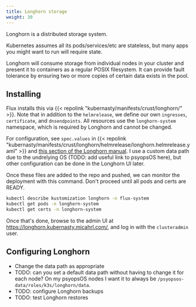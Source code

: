 ```yaml
---
title: Longhorn storage
weight: 30
---
```


Longhorn is a distributed storage system.

Kubernetes assumes all its pods/services/etc are stateless,
but many apps you might want to run will require state.

Longhorn will consume storage from individual nodes in your cluster
and present it to containers as a regular POSIX filesystem.
It can provide fault tolerance by ensuring two or more copies of certain data exists in the pool.

## Installing

Flux installs this via
{{< repolink "kubernasty/manifests/crust/longhorn/" >}}.
Note that in addition to the `helmrelease`,
we define our own `ingresses`, `certificate`, and `dnsendpoints`.
All resources use the `longhorn-system` namespace,
which is required by Longhorn and cannot be changed.

For configuration, see `spec.values` in
{{< repolink "kubernasty/manifests/crust/longhorn/helmrelease/longhorn.helmrelease.yaml" >}}
and [this section of the Longhorn manual](https://longhorn.io/docs/1.4.0/advanced-resources/deploy/customizing-default-settings/).
I use a custom data path due to the undrelying OS
(TODO: add useful link to psyopsOS here),
but other configuration can be done in the Longhorn UI later.

Once these files are added to the repo and pushed,
we can monitor the deployment with this command.
Don't proceed until all pods and certs are READY.

```sh
kubectl describe kustomization longhorn -n flux-system
kubectl get pods -n longhorn-system
kubectl get certs -n longhorn-system
```

Once that's done, browse to the admin UI at <https://longhorn.kubernasty.micahrl.com/>,
and log in with the `clusteradmin` user.

## Configuring Longhorn

* Change the data path as appropriate
* TODO: can you set a default data path without having to change it for each node?
  On my psyopsOS nodes I want it to always be `/psyopsos-data/roles/k3s/longhorn/data`.
* TODO: configure Longhorn backups
* TODO: test Longhorn restores
